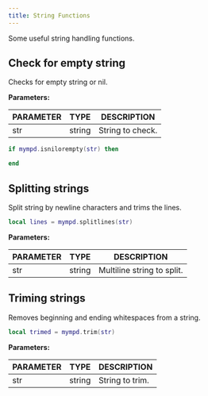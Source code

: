```yaml
---
title: String Functions
---
```


Some useful string handling functions.

## Check for empty string

Checks for empty string or nil.

**Parameters:**

| PARAMETER | TYPE | DESCRIPTION |
| --------- | ---- | ----------- |
| str | string | String to check. |

```lua
if mympd.isnilorempty(str) then

end
```

## Splitting strings

Split string by newline characters and trims the lines.

```lua
local lines = mympd.splitlines(str)
```

**Parameters:**

| PARAMETER | TYPE | DESCRIPTION |
| --------- | ---- | ----------- |
| str | string | Multiline string to split. |

## Triming strings

Removes beginning and ending whitespaces from a string.

```lua
local trimed = mympd.trim(str)
```

**Parameters:**

| PARAMETER | TYPE | DESCRIPTION |
| --------- | ---- | ----------- |
| str | string | String to trim. |
